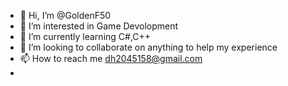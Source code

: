 - 👋 Hi, I’m @GoldenF50
- 👀 I’m interested in Game Devolopment
- 🌱 I’m currently learning C#,C++
- 💞️ I’m looking to collaborate on anything to help my experience
- 📫 How to reach me dh2045158@gmail.com
- 

<!---
GoldenF50/GoldenF50 is a ✨ special ✨ repository because its `README.md` (this file) appears on your GitHub profile.
You can click the Preview link to take a look at your changes.
--->
